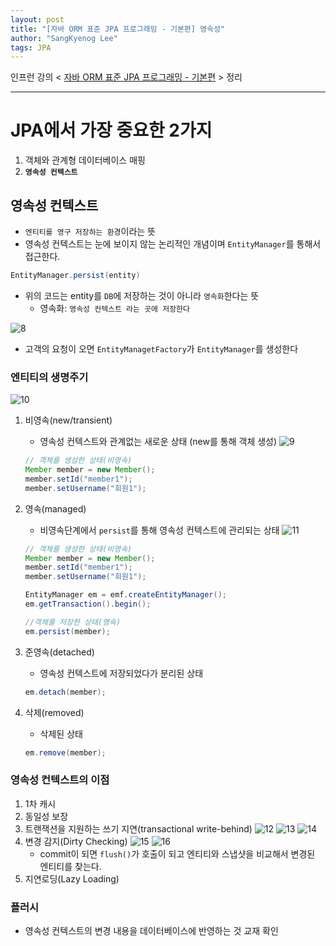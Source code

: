 ```yaml
---
layout: post
title: "[자바 ORM 표준 JPA 프로그래밍 - 기본편] 영속성"
author: "SangKyenog Lee"
tags: JPA
---
```


인프런 강의 < [자바 ORM 표준 JPA 프로그래밍 - 기본편](https://www.inflearn.com/course/ORM-JPA-Basic/dashboard) > 정리

---

# JPA에서 가장 중요한 2가지
1. 객체와 관계형 데이터베이스 매핑
2. **`영속성 컨텍스트`**

## 영속성 컨텍스트
- `엔티티를 영구 저장하는 환경`이라는 뜻
- 영속성 컨텍스트는 눈에 보이지 않는 논리적인 개념이며 `EntityManager`를 통해서 접근한다.

```java
EntityManager.persist(entity)
```
- 위의 코드는 entity를 `DB`에 저장하는 것이 아니라 `영속화`한다는 뜻
    - 영속화: `영속성 컨텍스트 라는 곳에 저장한다`

![8](/assets/jpaimage/jpa08.png)

- 고객의 요청이 오면 `EntityManagetFactory`가 `EntityManager`를 생성한다

### 엔티티의 생명주기

![10](/assets/jpaimage/jpa10.png)

1. 비영속(new/transient)
    - 영속성 컨텍스트와 관계없는 새로운 상태 (new를 통해 객체 생성)
    ![9](/assets/jpaimage/jpa09.png)

    ```java
    // 객체를 생성한 상태(비영속)
    Member member = new Member();
    member.setId("member1");
    member.setUsername("회원1");
    ```

2. 영속(managed)
    - 비영속단계에서 `persist`를 통해 영속성 컨텍스트에 관리되는 상태
    ![11](/assets/jpaimage/jpa11.png)
    
    ```java
    // 객체를 생성한 상태(비영속)
    Member member = new Member();
    member.setId("member1");
    member.setUsername("회원1");

    EntityManager em = emf.createEntityManager();
    em.getTransaction().begin();

    //객체를 저장한 상태(영속)
    em.persist(member);
    ```



3. 준영속(detached)
    - 영속성 컨텍스트에 저장되었다가 분리된 상태
    ```java
    em.detach(member);
    ```

4. 삭제(removed)
    - 삭제된 상태
    ```java
    em.remove(member);
    ```

### 영속성 컨텍스트의 이점
1. 1차 캐시
2. 동일성 보장
3. 트랜잭션을 지원하는 쓰기 지연(transactional write-behind)
    ![12](/assets/jpaimage/jpa12.png)
    ![13](/assets/jpaimage/jpa13.png)
    ![14](/assets/jpaimage/jpa14.png)
4. 변경 감지(Dirty Checking)
    ![15](/assets/jpaimage/jpa15.png)
    ![16](/assets/jpaimage/jpa16.png)
    - commit이 되면 `flush()`가 호출이 되고 엔티티와 스냅샷을 비교해서 변경된 엔티티를 찾는다.
5. 지연로딩(Lazy Loading)


### 플러시
- 영속성 컨텍스트의 변경 내용을 데이터베이스에 반영하는 것
교재 확인
